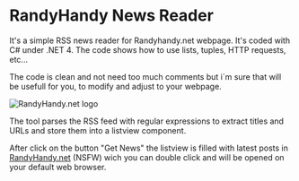 RandyHandy News Reader
======================

It's a simple RSS news reader for Randyhandy.net webpage. It's coded with C# under .NET 4. The code shows how to use lists, tuples, HTTP requests, etc...

The code is clean and not need too much comments but i´m sure that will be usefull for you, to modify and adjust to your webpage.

![RandyHandy.net logo](http://randyhandy.net/wp-content/themes/randyhandy/images/logo.png)

The tool parses the RSS feed with regular expressions to extract titles and URLs and store them into a listview component.

After click on the button "Get News" the listview is filled with latest posts in [RandyHandy.net](http://randyhandy.net) (NSFW) wich you can double click and will be opened on your default web browser.

